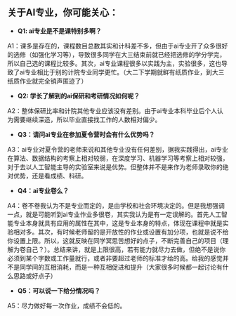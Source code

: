 ## 关于AI专业，你可能关心：

- **Q1: ai专业是不是课特别多啊？**

A1：课多是存在的，课程数目总数其实和计科差不多，但由于ai专业开了众多很好的选修（如强化学习等），导致很多同学在大三结束前就已经把选修的学分学完，所以自己选的课程比较多。其次，ai专业课程很多以实践为主，实验很多，这也导致了ai专业相比于别的计院专业同学更忙。（大二下学期就鲜有纸质作业，到大三纸质作业就完全销声匿迹了）

- **Q2: 学长了解到的ai保研和考研情况如何呢？**

A2：整体保研比率和计院其他专业应该没有差别。由于ai专业本科毕业后个人认为需要继续深造，所以毕业直接找工作的人数相对偏少。

- **Q3：请问ai专业在参加夏令营时会有什么优势吗？**

A3：ai专业对夏令营的老师来说和其他专业没有任何差别，据我实践得出，ai专业在算法、数据结构的考察上相对较弱，在深度学习、机器学习等考察上相对较强，对于去以人工智能主导的实验室来说是优势。但整体并不是来作为老师录取你的绝对优势，还是看成绩、科研。

- **Q4：ai专业卷么？**

A4：卷不卷我认为不是专业而定的，是由学校和社会环境决定的。但是我想强调一点，就是可能听到ai专业作业多很卷，其实我认为是有一定误解的。首先人工智能专业本身就具有应用的属性在其中，这是专业本身的特点，体现在课程中就是实验相对多。其次，有时候老师留的是开放性的作业或设置有加分项，也就是说不给你设置上限。所以，这就反映在同学冥思苦想好的点子，不断完善自己的项目（理解为卷自己？）。总结来讲，就是上限很高，若有能力就尽力去做，但绝不是说你必须到某个字数或工作量就行，或者非要超过老师的标准才给的高。给我的感觉并不是同学间的互相消耗，而是一种互相促进和提升（大家很多时候都一起讨论有什么思路或好点子）

- **Q5：可以说一下给分情况吗？**

A5：尽力做好每一次作业，成绩不会低的。
